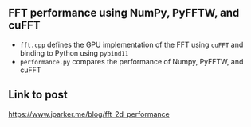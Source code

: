 ## FFT performance using NumPy, PyFFTW, and cuFFT

* `fft.cpp` defines the GPU implementation of the FFT using `cuFFT` and binding to Python using `pybind11`
* `performance.py` compares the performance of Numpy, PyFFTW, and cuFFT

## Link to post
https://www.jparker.me/blog/fft_2d_performance
